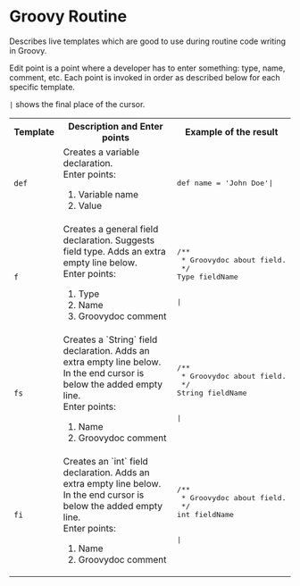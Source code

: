 # Groovy Routine
Describes live templates which are good to use during routine code writing in Groovy.

Edit point is a point where a developer has to enter something: type, name, comment, etc. Each point is invoked in order as described below for each specific template.

`|` shows the final place of the cursor.

<table>
  <tr>
    <th>Template</th><th>Description and Enter points</th><th>Example of the result</th>
  </tr>
  <tr>
    <td><code>def</code></td>
    <td>Creates a variable declaration. <br/>
      Enter points:<br/>
      <ol>
        <li>Variable name</li>
        <li>Value</li>
      </ol>
    </td>
    <td><pre lang='Groovy'>def name = 'John Doe'|</pre></td>
  </tr>
  <tr>
    <td><code>f</code></td>
    <td>Creates a general field declaration. Suggests field type. Adds an extra empty line below.<br/>
      Enter points:<br/>
      <ol>
        <li>Type</li>
        <li>Name</li>
        <li>Groovydoc comment</li>
      </ol>
    </td>
    <td>
      <pre lang='Groovy'>
/**
 * Groovydoc about field.
 */
Type fieldName
<br/>
|</pre>
    </td>
  </tr>
  <tr>
    <td><code>fs</code></td>
    <td>Creates a `String` field declaration. Adds an extra empty line below.<br/>
      In the end cursor is below the added empty line.<br/>
      Enter points:<br/>
      <ol>
        <li>Name</li>
        <li>Groovydoc comment</li>
      </ol>
    </td>
    <td>
    <pre lang='Groovy'>
/**
 * Groovydoc about field.
 */
String fieldName
<br/>
|</pre>
    </td>
  </tr>
  <tr>
    <td><code>fi</code></td>
    <td>Creates an `int` field declaration. Adds an extra empty line below.<br/>
      In the end cursor is below the added empty line.<br/>
      Enter points:<br/>
      <ol>
        <li>Name</li>
        <li>Groovydoc comment</li>
      </ol>
    </td>
    <td>
    <pre lang='Groovy'>
/**
 * Groovydoc about field.
 */
int fieldName
<br/>
|</pre>
    </td>
  </tr>
</table>
